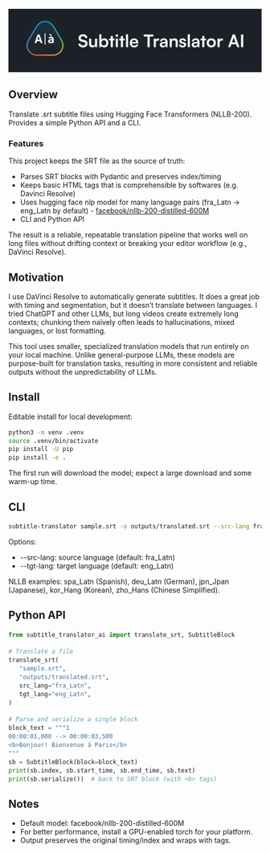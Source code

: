 <p align="center">
  <img src="assets/logo.png" alt="subtitle-translator-ai" width="1600">
</p>

## Overview

Translate .srt subtitle files using Hugging Face Transformers (NLLB-200). Provides a simple Python API and a CLI.

### Features

This project keeps the SRT file as the source of truth:

- Parses SRT blocks with Pydantic and preserves index/timing
- Keeps basic HTML tags that is comprehensible by softwares (e.g. Davinci Resolve)
- Uses hugging face nlp model for many language pairs (fra_Latn → eng_Latn by default) - [facebook/nllb-200-distilled-600M](https://huggingface.co/facebook/nllb-200-distilled-600M)
- CLI and Python API

The result is a reliable, repeatable translation pipeline that works well on long files without drifting context or breaking your editor workflow (e.g., DaVinci Resolve).

## Motivation

I use DaVinci Resolve to automatically generate subtitles. It does a great job with timing and segmentation, but it doesn’t translate between languages. I tried ChatGPT and other LLMs, but long videos create extremely long contexts; chunking them naïvely often leads to hallucinations, mixed languages, or lost formatting.

This tool uses smaller, specialized translation models that run entirely on your local machine. Unlike general-purpose LLMs, these models are purpose-built for translation tasks, resulting in more consistent and reliable outputs without the unpredictability of LLMs.

## Install

Editable install for local development:

```bash
python3 -m venv .venv
source .venv/bin/activate
pip install -U pip
pip install -e .
```

The first run will download the model; expect a large download and some warm-up time.

## CLI

```bash
subtitle-translator sample.srt -o outputs/translated.srt --src-lang fra_Latn --tgt-lang eng_Latn
```

Options:

- --src-lang: source language (default: fra_Latn)
- --tgt-lang: target language (default: eng_Latn)

NLLB examples: spa_Latn (Spanish), deu_Latn (German), jpn_Jpan (Japanese), kor_Hang (Korean), zho_Hans (Chinese Simplified).

## Python API

```python
from subtitle_translator_ai import translate_srt, SubtitleBlock

# Translate a file
translate_srt(
   "sample.srt",
   "outputs/translated.srt",
   src_lang="fra_Latn",
   tgt_lang="eng_Latn",
)

# Parse and serialize a single block
block_text = """1
00:00:01,000 --> 00:00:03,500
<b>Bonjour! Bienvenue á Paris</b>
"""
sb = SubtitleBlock(block=block_text)
print(sb.index, sb.start_time, sb.end_time, sb.text)
print(sb.serialize())  # back to SRT block (with <b> tags)
```

## Notes

- Default model: facebook/nllb-200-distilled-600M
- For better performance, install a GPU-enabled torch for your platform.
- Output preserves the original timing/index and wraps with tags.
